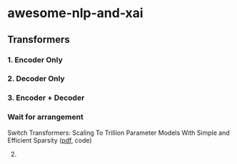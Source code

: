 # awesome-nlp-and-xai

## Transformers

### 1. Encoder Only

### 2. Decoder Only

### 3. Encoder + Decoder

### Wait for arrangement

Switch Transformers: Scaling To Trillion Parameter Models With Simple and Efficient Sparsity ([pdf](https://arxiv.org/pdf/2101.03961.pdf), code)

2. 
